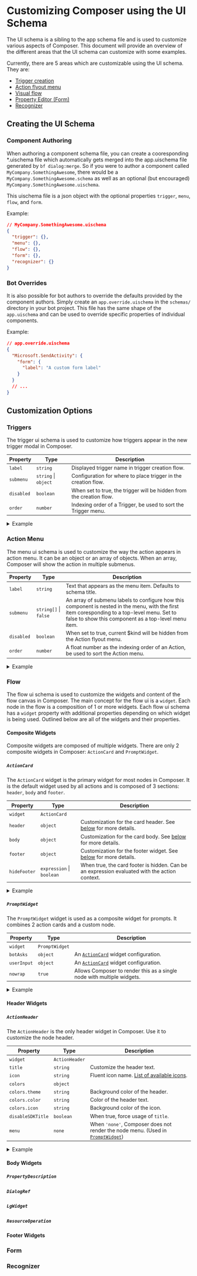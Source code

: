 # Customizing Composer using the UI Schema

The UI schema is a sibling to the app schema file and is used to customize various aspects of Composer. This document will provide an overview of the different areas that the UI schema can customize with some examples.

Currently, there are 5 areas which are customizable using the UI schema. They are:

- [Trigger creation](#triggers)
- [Action flyout menu](#action-menu)
- [Visual flow](#flow)
- [Property Editor (Form)](#form)
- [Recognizer](#recognizer)

## Creating the UI Schema

### Component Authoring

When authoring a component schema file, you can create a cooresponding \*.uischema file which automatically gets merged into the app.uischema file generated by `bf dialog:merge`. So if you were to author a component called `MyCompany.SomethingAwesome`, there would be a `MyCompany.SomethingAwesome.schema` as well as an optional (but encouraged) `MyCompany.SomethingAwesome.uischema`.

This uischema file is a json object with the optional properties `trigger`, `menu`, `flow`, and `form`.

Example:

```json
// MyCompany.SomethingAwesome.uischema
{
  "trigger": {},
  "menu": {},
  "flow": {},
  "form": {},
  "recognizer": {}
}
```

### Bot Overrides

It is also possible for bot authors to override the defaults provided by the component authors. Simply create an `app.override.uischema` in the `schemas/` directory in your bot project. This file has the same shape of the `app.uischema` and can be used to override specific properties of individual components.

Example:

```json
// app.override.uischema
{
  "Microsoft.SendActivity": {
    "form": {
      "label": "A custom form label"
    }
  }
  // ...
}
```

## Customization Options

### Triggers

The trigger ui schema is used to customize how triggers appear in the new trigger modal in Composer.

| Property   | Type                 | Description                                                          |
| ---------- | -------------------- | -------------------------------------------------------------------- |
| `label`    | `string`             | Displayed trigger name in trigger creation flow.                     |
| `submenu`  | `string` \| `object` | Configuration for where to place trigger in the creation flow.       |
| `disabled` | `boolean`            | When set to true, the trigger will be hidden from the creation flow. |
| `order`    | `number`             | Indexing order of a Trigger, be used to sort the Trigger menu.       |

<details>
  <summary>Example</summary>

```json
// Microsoft.OnActivity.uischema
{
  "trigger": {
    "label": "Activities (Activity received)",
    "order": 5.1,
    "submenu": {
      "label": "Activities",
      "prompt": "Which activity type?",
      "placeholder": "Select an activity type"
    }
  }
}
```

![](./Assets/ui-schema/trigger.png)

</details>

### Action Menu

The menu ui schema is used to customize the way the action appears in action menu. It can be an object or an array of objects. When an array, Composer will show the action in multiple submenus.

| Property   | Type                  | Description                                                                                                                                                                                           |
| ---------- | --------------------- | ----------------------------------------------------------------------------------------------------------------------------------------------------------------------------------------------------- |
| `label`    | `string`              | Text that appears as the menu item. Defaults to schema title.                                                                                                                                         |
| `submenu`  | `string[]` \| `false` | An array of submenu labels to configure how this component is nested in the menu, with the first item coresponding to a top-level menu. Set to false to show this component as a top-level menu item. |
| `disabled` | `boolean`             | When set to true, current $kind will be hidden from the Action flyout menu.                                                                                                                           |
| `order`    | `number`              | A float number as the indexing order of an Action, be used to sort the Action menu.                                                                                                                   |

<details>
  <summary>Example</summary>

```json
// Teams.GetMeetingInfo.uischema
{
  "menu": {
    "submenu": ["Microsoft Teams", "Get Teams Info"]
  }
}
```

![](./Assets/ui-schema/menu.png)

</details>

### Flow

The flow ui schema is used to customize the widgets and content of the flow canvas in Composer. The main concept for the flow ui is a `widget`. Each node in the flow is a composition of 1 or more widgets. Each flow ui schema has a `widget` property with additional properties depending on which widget is being used. Outlined below are all of the widgets and their properties.

#### Composite Widgets

Composite widgets are composed of multiple widgets. There are only 2 composite widgets in Composer: `ActionCard` and `PromptWidget`.

##### `ActionCard`

The `ActionCard` widget is the primary widget for most nodes in Composer. It is the default widget used by all actions and is composed of 3 sections: `header`, `body` and `footer`.

| Property     | Type                      | Description                                                                                   |
| ------------ | ------------------------- | --------------------------------------------------------------------------------------------- |
| `widget`     | `ActionCard`              |                                                                                               |
| `header`     | `object`                  | Customization for the card header. See [below](#action-header) for more details.              |
| `body`       | `object`                  | Customization for the card body. See [below](#body-widgets) for more details.                 |
| `footer`     | `object`                  | Customization for the footer widget. See [below](#footer-widgets) for more details.           |
| `hideFooter` | `expression` \| `boolean` | When true, the card footer is hidden. Can be an expression evaluated with the action context. |

<details>
  <summary>Example</summary>

```json
// Microsoft.BeginSkill.uischema
{
  "flow": {
    "widget": "ActionCard",
    "body": {
      "widget": "ResourceOperation",
      "operation": "Host",
      "resource": "=coalesce(action.skillEndpoint, \"?\")",
      "singleline": true
    },
    "header": {
      "widget": "ActionHeader",
      "colors": {
        "theme": "#004578",
        "color": "#FFFFFF",
        "icon": "#FFFFFF"
      },
      "icon": "Library"
    },
    "footer": {
      "widget": "PropertyDescription",
      "property": "=action.resultProperty",
      "description": "= Result"
    },
    "hideFooter": "=!action.resultProperty"
  }
}
```

![](./Assets/ui-schema/action-card.png)

</details>

##### `PromptWidget`

The `PromptWidget` widget is used as a composite widget for prompts. It combines 2 action cards and a custom node.

| Property    | Type           | Description                                                            |
| ----------- | -------------- | ---------------------------------------------------------------------- |
| `widget`    | `PromptWidget` |                                                                        |
| `botAsks`   | `object`       | An [`ActionCard`](#action-card) widget configuration.                  |
| `userInput` | `object`       | An [`ActionCard`](#action-card) widget configuration.                  |
| `nowrap`    | `true`         | Allows Composer to render this as a single node with multiple widgets. |

<details>
  <summary>Example</summary>

```json
// Microsoft.ConfirmInput.uischema
{
  "flow": {
    "widget": "PromptWidget",
    "nowrap": true,
    "botAsks": {
      "widget": "ActionCard",
      "header": {
        "widget": "ActionHeader",
        "icon": "MessageBot",
        "colors": {
          "theme": "#EEEAF4",
          "icon": "#5C2E91"
        }
      },
      "body": {
        "widget": "LgWidget",
        "field": "prompt",
        "defaultContent": "<prompt>"
      }
    },
    "userInput": {
      "widget": "ActionCard",
      "header": {
        "widget": "ActionHeader",
        "disableSDKTitle": true,
        "icon": "User",
        "menu": "none",
        "colors": {
          "theme": "#E5F0FF",
          "icon": "#0078D4"
        }
      },
      "body": {
        "widget": "PropertyDescription",
        "property": "=action.property",
        "description": "= Input(Confirm)"
      }
    }
  }
}
```

![](./Assets/ui-schema/prompt-widget.png)

</details>

#### Header Widgets

##### `ActionHeader`

The `ActionHeader` is the only header widget in Composer. Use it to customize the node header.

| Property          | Type           | Description                                                                                       |
| ----------------- | -------------- | ------------------------------------------------------------------------------------------------- |
| `widget`          | `ActionHeader` |                                                                                                   |
| `title`           | `string`       | Customize the header text.                                                                        |
| `icon`            | `string`       | Fluent icon name. [List of available icons](https://uifabricicons.azurewebsites.net/).            |
| `colors`          | `object`       |                                                                                                   |
| `colors.theme`    | `string`       | Background color of the header.                                                                   |
| `colors.color`    | `string`       | Color of the header text.                                                                         |
| `colors.icon`     | `string`       | Background color of the icon.                                                                     |
| `disableSDKTitle` | `boolean`      | When true, force usage of `title`.                                                                |
| `menu`            | `none`         | When `'none'`, Composer does not render the node menu. (Used in [`PromptWidget`](#prompt-widget)) |

<details>
  <summary>Example</summary>

```json
// Microsoft.SendActivity.uischema
{
  "flow": {
    "widget": "ActionCard",
    "header": {
      "widget": "ActionHeader",
      "icon": "MessageBot",
      "colors": {
        "theme": "#EEEAF4",
        "icon": "#5C2E91"
      }
    }
  }
}
```

![](./Assets/ui-schema/action-header.png)

</details>

#### Body Widgets

##### `PropertyDescription`

##### `DialogRef`

##### `LgWidget`

##### `ResourceOperation`

#### Footer Widgets

### Form

### Recognizer
